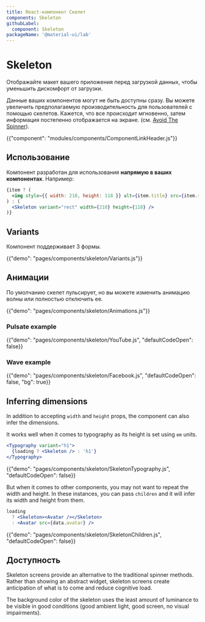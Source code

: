 ```yaml
---
title: React-компонент Скелет
components: Skeleton
githubLabel:
  component: Skeleton
packageName: '@material-ui/lab'
---
```


# Skeleton

<p class="description">Отображайте макет вашего приложения перед загрузкой данных, чтобы уменьшить дискомфорт от загрузки.</p>

Данные ваших компонентов могут не быть доступны сразу. Вы можете увеличить предполагаемую производительность для пользователей с помощью скелетов. Кажется, что все происходит мгновенно, затем информация постепенно отображается на экране. (см. [Avoid The Spinner](https://www.lukew.com/ff/entry.asp?1797)).

{{"component": "modules/components/ComponentLinkHeader.js"}}

## Использование

Компонент разработан для использования **напрямую в ваших компонентах**. Например:

```jsx
{item ? (
  <img style={{ width: 210, height: 118 }} alt={item.title} src={item.src} />
) : (
  <Skeleton variant="rect" width={210} height={118} />
)}
```

## Variants

Компонент поддерживает 3 формы.

{{"demo": "pages/components/skeleton/Variants.js"}}

## Анимации

По умолчанию скелет пульсирует, но вы можете изменить анимацию волны или полностью отключить ее.

{{"demo": "pages/components/skeleton/Animations.js"}}

### Pulsate example

{{"demo": "pages/components/skeleton/YouTube.js", "defaultCodeOpen": false}}

### Wave example

{{"demo": "pages/components/skeleton/Facebook.js", "defaultCodeOpen": false, "bg": true}}

## Inferring dimensions

In addition to accepting `width` and `height` props, the component can also infer the dimensions.

It works well when it comes to typography as its height is set using `em` units.

```jsx
<Typography variant="h1">
  {loading ? <Skeleton /> : 'h1'}
</Typography>
```

{{"demo": "pages/components/skeleton/SkeletonTypography.js", "defaultCodeOpen": false}}

But when it comes to other components, you may not want to repeat the width and height. In these instances, you can pass `children` and it will infer its width and height from them.

```jsx
loading
  ? <Skeleton><Avatar /></Skeleton>
  : <Avatar src={data.avatar} />
```

{{"demo": "pages/components/skeleton/SkeletonChildren.js", "defaultCodeOpen": false}}

## Доступность

Skeleton screens provide an alternative to the traditional spinner methods. Rather than showing an abstract widget, skeleton screens create anticipation of what is to come and reduce cognitive load.

The background color of the skeleton uses the least amount of luminance to be visible in good conditions (good ambient light, good screen, no visual impairments).
